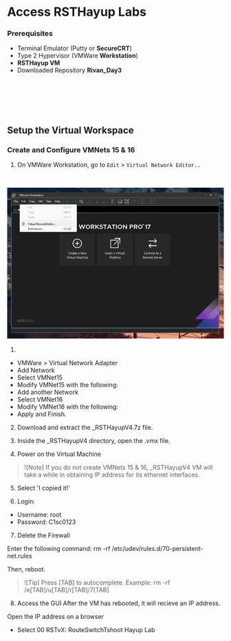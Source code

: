 
# Access RSTHayup Labs

### Prerequisites
- Terminal Emulator (Putty or __SecureCRT__)
- Type 2 Hypervisor (VMWare __Workstation__)
- __RSTHayup VM__
- Downloaded Repository __Rivan_Day3__

&nbsp;
---
&nbsp;

## Setup the Virtual Workspace
### Create and Configure VMNets 15 & 16

1. On VMWare Workstation, go to `Edit` > `Virtual Network Editor..`

<br>

![00](img/00.jpg)




1. 
- VMWare > Virtual Network Adapter
- Add Network
- Select VMNet15
- Modify VMNet15 with the following:
- Add another Network
- Select VMNet16
- Modify VMNet16 with the following:
- Apply and Finish.


2. Download and extract the _RSTHayupV4.7z file.

3. Inside the _RSTHayupV4 directory, open the .vmx file.

4. Power on the Virtual Machine
> ![Note] If you do not create VMNets 15 & 16, _RSTHayupV4 VM will take a while in obtaining IP address for its ethernet interfaces.

5. Select 'I copied it!'

6. Login:
- Username: root
- Password: C1sc0123

7. Delete the Firewall

Enter the following command:
rm -rf /etc/udev/rules.d/70-persistent-net.rules

Then, reboot.

> ![Tip] Press [TAB] to autocomplete. Example: rm -rf /e[TAB]/u[TAB]/r[TAB]/7[TAB]


8. Access the GUI
After the VM has rebooted, it will recieve an IP address.


Open the IP address on a browser
- Select 00 RSTvX: RouteSwitchTshoot Hayup Lab


